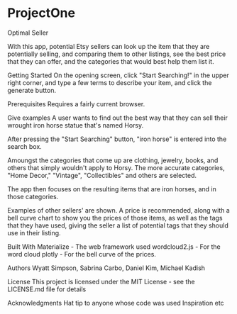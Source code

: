 # ProjectOne
Optimal Seller

With this app, potential Etsy sellers can look up the item that they are potentially selling, and comparing them to other listings, see the best price that they can offer, and the categories that would best help them list it.

Getting Started
On the opening screen, click "Start Searching!" in the upper right corner, and type a few terms to describe your item, and click the generate button.

Prerequisites
Requires a fairly current browser.

Give examples
A user wants to find out the best way that they can sell their wrought iron horse statue that's named Horsy.

After pressing the "Start Searching" button, "iron horse" is entered into the search box.

Amoungst the categories that come up are clothing, jewelry, books, and others that simply wouldn't apply to Horsy.  The more accurate categories, "Home Decor," "Vintage", "Collectibles" and others are selected.

The app then focuses on the resulting items that are iron horses, and in those categories.

Examples of other sellers' are shown.  A price is recommended, along with a bell curve chart to show you the prices of those items, as well as the tags that they have used, giving the seller a list of potential tags that they should use in their listing.

Built With
Materialize - The web framework used
wordcloud2.js - For the word cloud
plotly - For the bell curve of the prices.

Authors
Wyatt Simpson, Sabrina Carbo, Daniel Kim, Michael Kadish

License
This project is licensed under the MIT License - see the LICENSE.md file for details

Acknowledgments
Hat tip to anyone whose code was used
Inspiration
etc